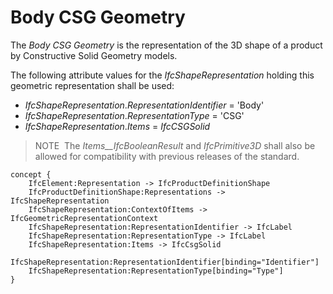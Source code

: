 Body CSG Geometry
=================

The _Body CSG Geometry_ is the representation of the 3D shape of a product by Constructive Solid Geometry models.

The following attribute values for the _IfcShapeRepresentation_ holding this geometric representation shall be used:

* _IfcShapeRepresentation_._RepresentationIdentifier_ = 'Body'
* _IfcShapeRepresentation_._RepresentationType_ = 'CSG'
* _IfcShapeRepresentation_._Items_ = _IfcCSGSolid_

> NOTE&nbsp; The _Items__IfcBooleanResult_ and _IfcPrimitive3D_ shall also be allowed for compatibility with previous releases of the standard.

```
concept {
    IfcElement:Representation -> IfcProductDefinitionShape
    IfcProductDefinitionShape:Representations -> IfcShapeRepresentation
    IfcShapeRepresentation:ContextOfItems -> IfcGeometricRepresentationContext
    IfcShapeRepresentation:RepresentationIdentifier -> IfcLabel
    IfcShapeRepresentation:RepresentationType -> IfcLabel
    IfcShapeRepresentation:Items -> IfcCsgSolid
    IfcShapeRepresentation:RepresentationIdentifier[binding="Identifier"]
    IfcShapeRepresentation:RepresentationType[binding="Type"]
}
```
